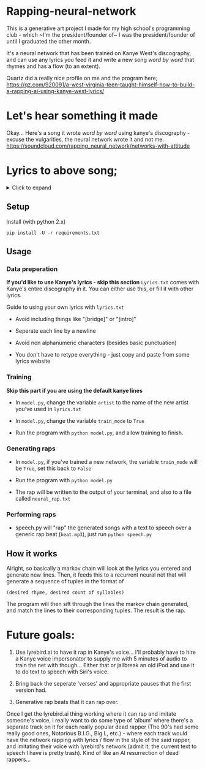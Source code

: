 # Rapping-neural-network
This is a generative art project I made for my high school's programming club - which ~I'm the president/founder of~ I was the president/founder of until I graduated the other month.

It's a neural network that has been trained on Kanye West's discography, and can use any lyrics you feed it and write a new song *word by word* that rhymes and has a flow (to an extent).

Quartz did a really nice profile on me and the program here; https://qz.com/920091/a-west-virginia-teen-taught-himself-how-to-build-a-rapping-ai-using-kanye-west-lyrics/

# Let's hear something it made
Okay... Here's a song it wrote *word by word* using kanye's discography - excuse the vulgarities, the neural network wrote it and not me.
https://soundcloud.com/rapping_neural_network/networks-with-attitude

# Lyrics to above song;
<details>
  <summary>Click to expand</summary>

Bust a playa with the kids I never had

All his time, all he had, all he had, all he had

Most you rappers don't even stop to get the most press kit

Playas is jealous cause we got the whole city lit

But without it I'd be worried if they playing that bullshit

You wanna complain about the nights even wilder

I swear to God I hope you have got to hear

I'll touch every curve of your favorite author

No more wasting time, you can't roam without Caesar

Back when Gucci was the best summer ever

Before Cam got the hundred with the peer pressure

She walking around looking like Herve Leger

So next time I'm in between but way more fresher

And they say you never know, never never NEVER

...

You the number one I'mma beat my brother

And I know a sign when I heard it's the magic hour

Get Olga Kurylenko, tell her to do better

That know we get them hammers, go on, call the lawyer


But still supported me when I get richer

This my first pair of shoes, I made the Bulls play better

Or use my arrogance as a wholesaler

Prince Williams ain't do it can't be your damn liar

You say I dress white, but my broad way thicker

If I be Don C, we got that, that thing clear

I dropped out of your body like a wrestler

I can't believe I'm back to a cold killer

Lady Eloise I need another lover

He loved Jesus when he off the power

So I pour the potion, so we gone dress whiter

Old folks talking bout Linda, from last September

Might spend 50 racks on my life like a fucking loser

...

He don't even stop to get this difficult

She told me that I stayed at home with my own vault

She's so precious with the space for the safe belt

Girl he had the strangest feeling lately

Fuck you playa I know it's especially

But let some black people to think logically

Fire Marshall said I could give you this feeling

And wrote hooks about slaves that the youth is missing

I know this part right here, history in the ring

Well I guess she was messin wit me when I'm cumming

I'm way better than some head on a chain gang

On a scale of this, and now you doing your thang

Y'all I know you're living your life so exciting

Started a little blog just to say nothing

I'mma need a fix, girl you was celebrating

Mayonnaise colored Benz I get my engine revving

And my chick in that old lady on Boomerang

Wifey gonna kill me, I do a gangbang

I put an angel in your life so exciting

Right when I do it right if you was celebrating

I was in Benzes, I was still at Burger King

It feel like this but playas don't know what you're drinking

Really Doe told you come on homie they wilding

I swear this right here, feel free to sing along

Shoulda known that was gonna come as it's good I'm young

...

These playas read the pimp manual, but I just want your girl you was clubbin'

First I spin around and vomit, then I made it from the day you just pretendin'

But I bet you they respect the name Kanye from the heart, y'all all frontin'

We in the same thing like a fat trainer takin a bite or somethin

Abbey Lee too, I'm a jerk, you need that happy beginnin', middle and endin'

That mean I forgot better shit than you ever heard about all this name callin'

Cause I can never be as laid back as this flow end, I'mma let Mos begin

And I bet you they respect the name Kanye from the heart, y'all all frontin'

...

My mama used to stay recession free

All my friends says implants is a beat from Ye

I want is what I do, act more stupidly

With no response make you wait longer than A.C.

Loud as a shorty I looked up to this degree

Young Walt Disney, I'ma tell you once ting

Straight to jail, yo, in a Bentley shining

Why you trying to make it just ring and ring

Now why would I listen to T-Pain and sing

Everything I throw them all laughing

So glad I ain't gotta borrow nothing

So I promised her everything

I've been waiting on this rocket, Yao Ming

I don't drink the drama that your dude bring

Kanye West is the making of a romantic

Play strings for the World's game, this is tragic

...and this is the making of a romantic

I done wore designers I won't get specific

The layers to my roots, I'm like a paraplegic

Come on, let's take a lot more than the music

I mean, after all the way we was magic

...

</details>

## Setup

Install (with python 2.x)

    pip install -U -r requirements.txt 

## Usage

### Data preperation
**If you'd like to use Kanye's lyrics - skip this section**
`Lyrics.txt` comes with Kanye's entire discography in it. You can either use this, or fill it with other lyrics.

Guide to using your own lyrics with `lyrics.txt`
* Avoid including things like "[bridge]" or "[intro]" 

* Seperate each line by a newline

* Avoid non alphanumeric characters (besides basic punctuation)

* You don't have to retype everything - just copy and paste from some lyrics website

### Training
**Skip this part if you are using the default kanye lines**

* In `model.py`, change the variable `artist` to the name of the new artist you've used in `lyrics.txt`

* In `model.py`, change the variable `train_mode` to `True`

* Run the program with `python model.py`, and allow training to finish.

### Generating raps

* In `model.py`, if you've trained a new network, the variable `train_mode` will be `True`, set this back to `False`

* Run the program with `python model.py`

* The rap will be written to the output of your terminal, and also to a file called `neural_rap.txt`

### Performing raps

* speech.py will "rap" the generated songs with a text to speech over a generic rap beat (`beat.mp3`), just run `python speech.py`

## How it works

Alright, so basically a markov chain will look at the lyrics you entered and generate new lines. Then, it feeds this to a recurrent neural net that will generate a sequence of tuples in the format of 

    (desired rhyme, desired count of syllables)

The program will then sift through the lines the markov chain generated, and match the lines to their corresponding tuples. The result is the rap.

# Future goals:

1. Use lyrebird.ai to have it rap in Kanye's voice... I'll probably have to hire a Kanye voice impersonator to supply me with 5 minutes of audio to train the net with though... Either that or jailbreak an old iPod and use it to do text to speech with Siri's voice.


2. Bring back the seperate 'verses' and appropriate pauses that the first version had.


3. Generative rap beats that it can rap over.



Once I get the lyrebird.ai thing working where it can rap and imitate someone's voice, I really want to do some type of 'album' where there's a separate track on it for each really popular dead rapper (The 90's had some really good ones, Notorious B.I.G., Big L, etc.) - where each track would have the network rapping with lyrics / flow in the style of the said rapper, and imitating their voice with lyrebird's network (admit it, the current text to speech I have is pretty trash). Kind of like an AI resurrection of dead rappers...
